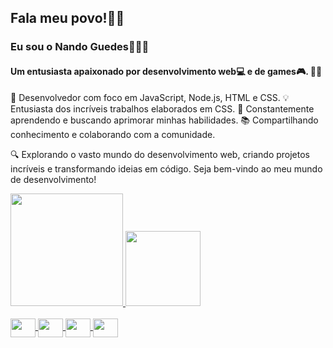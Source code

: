 ## Fala meu povo!👋🏽

### Eu sou o Nando Guedes👨🏽‍🦱 
#### Um entusiasta apaixonado por desenvolvimento web💻 e de games🎮. 👨‍💻

🚀 Desenvolvedor com foco em JavaScript, Node.js, HTML e CSS.
💡  Entusiasta dos incríveis trabalhos elaborados em CSS.
🌱 Constantemente aprendendo e buscando aprimorar minhas habilidades.
📚 Compartilhando conhecimento e colaborando com a comunidade.

🔍 Explorando o vasto mundo do desenvolvimento web, criando projetos incríveis e transformando ideias em código. Seja bem-vindo ao meu mundo de desenvolvimento!

<div>
  <a href="https://github.com/guedesindev">
  <img height="180em" src="https://github-readme-stats.vercel.app/api?username=guedesindev&show_icons=true&theme=dracula&include_all_commits=true&count_private=true"/>
  <img height="120em" src="https://github-readme-stats.vercel.app/api/top-langs/?username=guedesindev&layout=compact&langs_count=16&theme=dracula"/>
</div>
<div style="diplay:inline_block"><br>          
  <img align="center" height="30" width="40" src="https://raw.githubusercontent.com/devicons/devicon/icons/ajavascript/javascript-plain.svg">
  <img align="center" height="30" width="40" src="https://raw.githubusercontent.com/devicons/devicon/icons/ajavascript/javascript-plain.svg">
  <img align="center" height="30" width="40" src="https://raw.githubusercontent.com/devicons/devicon/icons/ajavascript/javascript-plain.svg">
  <img align="center" height="30" width="40" src="https://raw.githubusercontent.com/devicons/devicon/icons/ajavascript/javascript-plain.svg">
</div>
